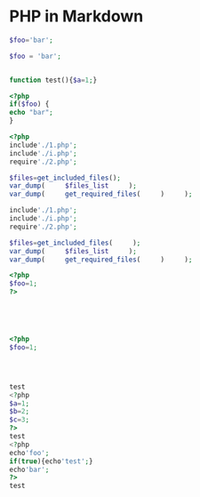 # PHP in Markdown

```php
$foo='bar';

```

```php
$foo = 'bar';
```

```php
```

```php
function test(){$a=1;}
```

```php
<?php
if($foo) {
echo "bar";
}
```

```php
<?php
include'./1.php';
include'./i.php';
require'./2.php';

$files=get_included_files();
var_dump(     $files_list     );
var_dump(     get_required_files(     )     );
```

```php
include'./1.php';
include'./i.php';
require'./2.php';

$files=get_included_files(     );
var_dump(     $files_list     );
var_dump(     get_required_files(     )     );
```

```php
<?php
$foo=1;
?>
```

```php




<?php
$foo=1;





```

```php
test
<?php
$a=1;
$b=2;
$c=3;
?>
test
<?php
echo'foo';
if(true){echo'test';}
echo'bar';
?>
test

```
